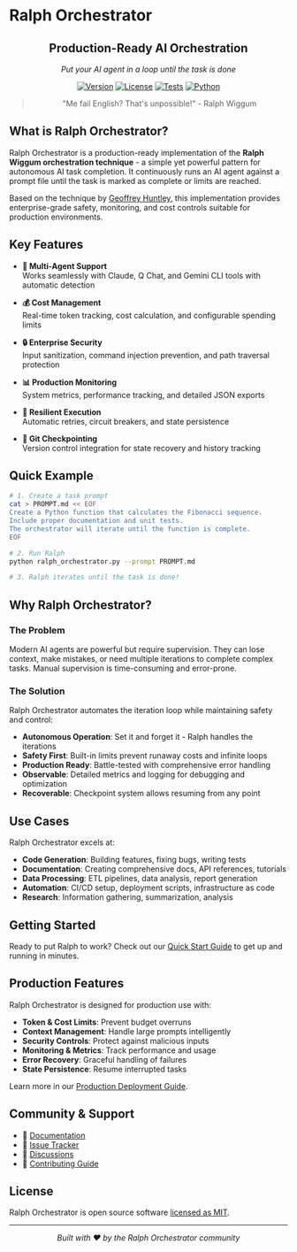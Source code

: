 # Ralph Orchestrator

<div align="center">

## Production-Ready AI Orchestration

*Put your AI agent in a loop until the task is done*

[![Version](https://img.shields.io/badge/version-1.0.0-blue)](https://github.com/mikeyobrien/ralph-orchestrator/releases)
[![License](https://img.shields.io/badge/license-MIT-green)](LICENSE)
[![Tests](https://img.shields.io/badge/tests-18%20passing-brightgreen)](tests/)
[![Python](https://img.shields.io/badge/python-3.8%2B-blue)](https://www.python.org/)

> "Me fail English? That's unpossible!" - Ralph Wiggum

</div>

## What is Ralph Orchestrator?

Ralph Orchestrator is a production-ready implementation of the **Ralph Wiggum orchestration technique** - a simple yet powerful pattern for autonomous AI task completion. It continuously runs an AI agent against a prompt file until the task is marked as complete or limits are reached.

Based on the technique by [Geoffrey Huntley](https://ghuntley.com/ralph/), this implementation provides enterprise-grade safety, monitoring, and cost controls suitable for production environments.

## Key Features

<div class="grid cards" markdown>

- **🤖 Multi-Agent Support**  
  Works seamlessly with Claude, Q Chat, and Gemini CLI tools with automatic detection

- **💰 Cost Management**  
  Real-time token tracking, cost calculation, and configurable spending limits

- **🔒 Enterprise Security**  
  Input sanitization, command injection prevention, and path traversal protection

- **📊 Production Monitoring**  
  System metrics, performance tracking, and detailed JSON exports

- **🔄 Resilient Execution**  
  Automatic retries, circuit breakers, and state persistence

- **💾 Git Checkpointing**  
  Version control integration for state recovery and history tracking

</div>

## Quick Example

```bash
# 1. Create a task prompt
cat > PROMPT.md << EOF
Create a Python function that calculates the Fibonacci sequence.
Include proper documentation and unit tests.
The orchestrator will iterate until the function is complete.
EOF

# 2. Run Ralph
python ralph_orchestrator.py --prompt PROMPT.md

# 3. Ralph iterates until the task is done!
```

## Why Ralph Orchestrator?

### The Problem
Modern AI agents are powerful but require supervision. They can lose context, make mistakes, or need multiple iterations to complete complex tasks. Manual supervision is time-consuming and error-prone.

### The Solution
Ralph Orchestrator automates the iteration loop while maintaining safety and control:

- **Autonomous Operation**: Set it and forget it - Ralph handles the iterations
- **Safety First**: Built-in limits prevent runaway costs and infinite loops
- **Production Ready**: Battle-tested with comprehensive error handling
- **Observable**: Detailed metrics and logging for debugging and optimization
- **Recoverable**: Checkpoint system allows resuming from any point

## Use Cases

Ralph Orchestrator excels at:

- **Code Generation**: Building features, fixing bugs, writing tests
- **Documentation**: Creating comprehensive docs, API references, tutorials
- **Data Processing**: ETL pipelines, data analysis, report generation
- **Automation**: CI/CD setup, deployment scripts, infrastructure as code
- **Research**: Information gathering, summarization, analysis

## Getting Started

Ready to put Ralph to work? Check out our [Quick Start Guide](quick-start.md) to get up and running in minutes.

## Production Features

Ralph Orchestrator is designed for production use with:

- **Token & Cost Limits**: Prevent budget overruns
- **Context Management**: Handle large prompts intelligently
- **Security Controls**: Protect against malicious inputs
- **Monitoring & Metrics**: Track performance and usage
- **Error Recovery**: Graceful handling of failures
- **State Persistence**: Resume interrupted tasks

Learn more in our [Production Deployment Guide](advanced/production-deployment.md).

## Community & Support

- 📖 [Documentation](https://mikeyobrien.github.io/ralph-orchestrator/)
- 🐛 [Issue Tracker](https://github.com/mikeyobrien/ralph-orchestrator/issues)
- 💬 [Discussions](https://github.com/mikeyobrien/ralph-orchestrator/discussions)
- 🤝 [Contributing Guide](contributing.md)

## License

Ralph Orchestrator is open source software [licensed as MIT](license.md).

---

<div align="center">
<i>Built with ❤️ by the Ralph Orchestrator community</i>
</div>